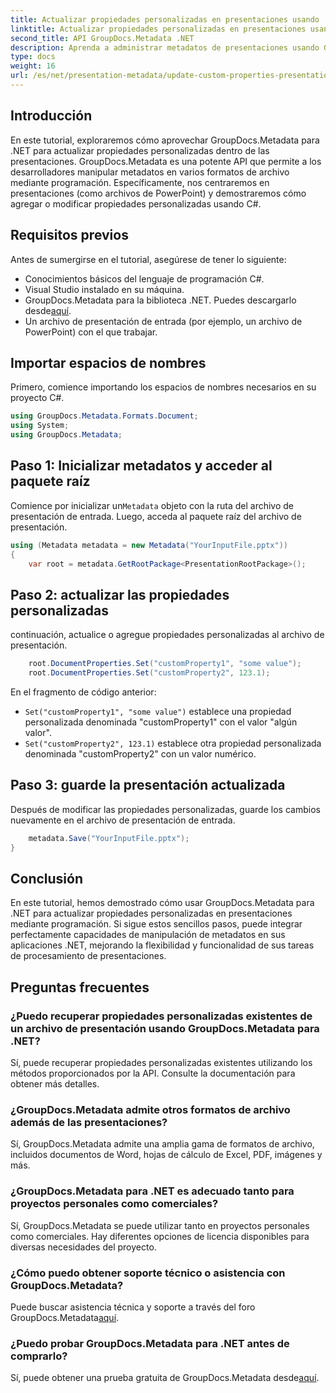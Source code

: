 ```yaml
---
title: Actualizar propiedades personalizadas en presentaciones usando .NET
linktitle: Actualizar propiedades personalizadas en presentaciones usando .NET
second_title: API GroupDocs.Metadata .NET
description: Aprenda a administrar metadatos de presentaciones usando GroupDocs.Metadata para .NET. Actualice propiedades personalizadas de manera eficiente en archivos de PowerPoint.
type: docs
weight: 16
url: /es/net/presentation-metadata/update-custom-properties-presentations/
---
```

## Introducción
En este tutorial, exploraremos cómo aprovechar GroupDocs.Metadata para .NET para actualizar propiedades personalizadas dentro de las presentaciones. GroupDocs.Metadata es una potente API que permite a los desarrolladores manipular metadatos en varios formatos de archivo mediante programación. Específicamente, nos centraremos en presentaciones (como archivos de PowerPoint) y demostraremos cómo agregar o modificar propiedades personalizadas usando C#.
## Requisitos previos
Antes de sumergirse en el tutorial, asegúrese de tener lo siguiente:
- Conocimientos básicos del lenguaje de programación C#.
- Visual Studio instalado en su máquina.
-  GroupDocs.Metadata para la biblioteca .NET. Puedes descargarlo desde[aquí](https://releases.groupdocs.com/metadata/net/).
- Un archivo de presentación de entrada (por ejemplo, un archivo de PowerPoint) con el que trabajar.

## Importar espacios de nombres
Primero, comience importando los espacios de nombres necesarios en su proyecto C#.
```csharp
using GroupDocs.Metadata.Formats.Document;
using System;
using GroupDocs.Metadata;
```
## Paso 1: Inicializar metadatos y acceder al paquete raíz
 Comience por inicializar un`Metadata` objeto con la ruta del archivo de presentación de entrada. Luego, acceda al paquete raíz del archivo de presentación.
```csharp
using (Metadata metadata = new Metadata("YourInputFile.pptx"))
{
    var root = metadata.GetRootPackage<PresentationRootPackage>();
```
## Paso 2: actualizar las propiedades personalizadas
continuación, actualice o agregue propiedades personalizadas al archivo de presentación.
```csharp
    root.DocumentProperties.Set("customProperty1", "some value");
    root.DocumentProperties.Set("customProperty2", 123.1);
```
En el fragmento de código anterior:
- `Set("customProperty1", "some value")` establece una propiedad personalizada denominada "customProperty1" con el valor "algún valor".
- `Set("customProperty2", 123.1)` establece otra propiedad personalizada denominada "customProperty2" con un valor numérico.
## Paso 3: guarde la presentación actualizada
Después de modificar las propiedades personalizadas, guarde los cambios nuevamente en el archivo de presentación de entrada.
```csharp
    metadata.Save("YourInputFile.pptx");
}
```

## Conclusión
En este tutorial, hemos demostrado cómo usar GroupDocs.Metadata para .NET para actualizar propiedades personalizadas en presentaciones mediante programación. Si sigue estos sencillos pasos, puede integrar perfectamente capacidades de manipulación de metadatos en sus aplicaciones .NET, mejorando la flexibilidad y funcionalidad de sus tareas de procesamiento de presentaciones.

## Preguntas frecuentes
### ¿Puedo recuperar propiedades personalizadas existentes de un archivo de presentación usando GroupDocs.Metadata para .NET?
Sí, puede recuperar propiedades personalizadas existentes utilizando los métodos proporcionados por la API. Consulte la documentación para obtener más detalles.
### ¿GroupDocs.Metadata admite otros formatos de archivo además de las presentaciones?
Sí, GroupDocs.Metadata admite una amplia gama de formatos de archivo, incluidos documentos de Word, hojas de cálculo de Excel, PDF, imágenes y más.
### ¿GroupDocs.Metadata para .NET es adecuado tanto para proyectos personales como comerciales?
Sí, GroupDocs.Metadata se puede utilizar tanto en proyectos personales como comerciales. Hay diferentes opciones de licencia disponibles para diversas necesidades del proyecto.
### ¿Cómo puedo obtener soporte técnico o asistencia con GroupDocs.Metadata?
 Puede buscar asistencia técnica y soporte a través del foro GroupDocs.Metadata[aquí](https://forum.groupdocs.com/c/metadata/14).
### ¿Puedo probar GroupDocs.Metadata para .NET antes de comprarlo?
 Sí, puede obtener una prueba gratuita de GroupDocs.Metadata desde[aquí](https://releases.groupdocs.com/).